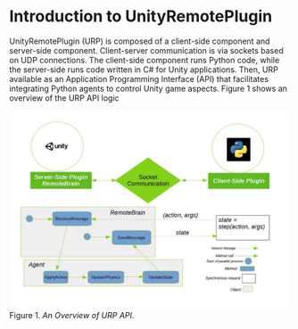 # Introduction to UnityRemotePlugin

UnityRemotePlugin (URP) is composed of a client-side component and server-side component. Client-server communication is via sockets based on UDP connections. The client-side component runs Python code, while the server-side runs code written in C# for Unity applications. Then, URP available as an Application Programming Interface (API) that facilitates integrating Python agents to control Unity game aspects. Figure 1 shows an overview of the URP API logic

![See output logs ](images/img_overview.jpg)
Figure 1. *An Overview of URP API.*

